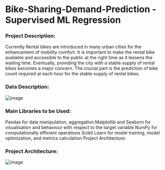 # Bike-Sharing-Demand-Prediction - Supervised ML Regression


### Project Description:
Currently Rental bikes are introduced in many urban cities for the enhancement of mobility comfort. It is important to make the rental bike available and accessible to the public at the right time as it lessens the waiting time. Eventually, providing the city with a stable supply of rental bikes becomes a major concern. The crucial part is the prediction of bike count required at each hour for the stable supply of rental bikes.

### Data Description:

![image](https://github.com/LHarieswar/Bike-Sharing-Demand-Prediction/assets/149724134/19861a36-0b86-463d-98b4-6db51e74c289)


### Main Libraries to be Used:
Pandas for data manipulation, aggregation
Matplotlib and Seaborn for visualisation and behaviour with respect to the target variable
NumPy for computationally efficient operations
Scikit Learn for model training, model optimization, and metrics calculation
Project Architecture:

### Project Architecture:
![image](https://github.com/LHarieswar/Bike-Sharing-Demand-Prediction/assets/149724134/86ebd94f-da69-41d1-8942-3cfc67812a95)
